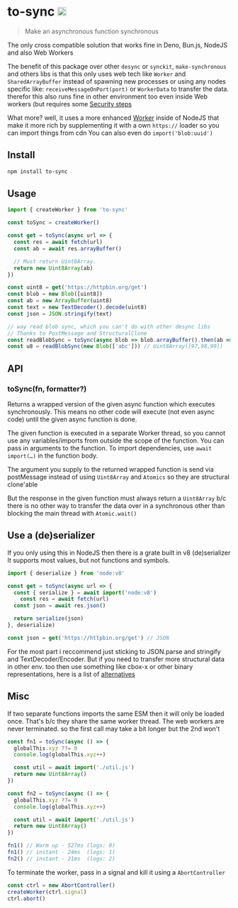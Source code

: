 # to-sync <img src="https://user-images.githubusercontent.com/1148376/183421896-8fea5bef-6d32-4f49-ab6c-f2fe7e6ac4ab.svg" width="20px" height="20px" title="This package contains built-in JSDoc declarations (...works as equally well as d.ts)" alt="JSDoc icon, indicating that this package has built-in type declarations">

> Make an asynchronous function synchronous

The only cross compatible solution that works fine in Deno, Bun.js, NodeJS and also Web Workers

The benefit of this package over other `desync` or `synckit`, `make-synchronous` and others
libs is that this only uses web tech like `Worker` and `SharedArrayBuffer`
instead of spawning new processes or using any nodes specific like: `receiveMessageOnPort(port)` or `WorkerData` to transfer the data. therefor this also runs fine in other environment too even
inside Web workers (but requires some [Security steps](https://developer.mozilla.org/en-US/docs/Web/JavaScript/Reference/Global_Objects/SharedArrayBuffer#security_requirements)

What more? well, it uses a more enhanced [Worker](https://github.com/jimmywarting/whatwg-worker) inside of NodeJS that make it more
rich by supplementing it with a own `https://` loader so you can import things from cdn
You can also even do `import('blob:uuid')`

## Install

```sh
npm install to-sync
```

## Usage
```js
import { createWorker } from 'to-sync'

const toSync = createWorker()

const get = toSync(async url => {
  const res = await fetch(url)
  const ab = await res.arrayBuffer()

  // Must return Uint8Array.
  return new Uint8Array(ab)
})

const uint8 = get('https://httpbin.org/get')
const blob = new Blob([uint8])
const ab = new ArrayBuffer(uint8)
const text = new TextDecoder().decode(uint8)
const json = JSON.stringify(text)

// way read blob sync, which you can't do with other desync libs
// Thanks to PostMessage and StructuralClone
const readBlobSync = toSync(async blob => blob.arrayBuffer().then(ab => new Uint8Array(ab)))
const u8 = readBlobSync(new Blob(['abc'])) // Uint8Array([97,98,99])

```

## API

### toSync(fn, formatter?)

Returns a wrapped version of the given async function which executes synchronously.
This means no other code will execute (not even async code) until the given async function is done.

The given function is executed in a separate Worker thread, so you cannot use any variables/imports from outside the scope of the function. You can pass in arguments to the function. To import dependencies, use `await import(…)` in the function body.

The argument you supply to the returned wrapped function is send via postMessage
instead of using `Uint8Array` and `Atomics` so they are structural clone'able

But the response in the given function must always return a `Uint8Array` b/c
there is no other way to transfer the data over in a synchronous other than blocking
the main thread with `Atomic.wait()`

## Use a (de)serializer

If you only using this in NodeJS then there is a grate built in v8 (de)serializer
It supports most values, but not functions and symbols.

```js
import { deserialize } from 'node:v8'

const get = toSync(async url => {
  const { serialize } = await import('node:v8')
	const res = await fetch(url)
  const json = await res.json()

  return serialize(json)
}, deserialize)

const json = get('https://httpbin.org/get') // JSON
```

For the most part i reccommend just sticking to JSON.parse and stringify and TextDecoder/Encoder.
But if you need to transfer more structural data in other env. too then use something like cbox-x
or other binary representations, here is a list of [alternatives](https://jimmywarting.github.io/3th-party-structured-clone-wpt/)

## Misc

If two separate functions imports the same ESM then it will only be loaded once.
That's b/c they share the same worker thread. The web workers are never terminated.
so the first call may take a bit longer but the 2nd won't

```js
const fn1 = toSync(async () => {
  globalThis.xyz ??= 0
  console.log(globalThis.xyz++)

  const util = await import('./util.js')
  return new Uint8Array()
})

const fn2 = toSync(async () => {
  globalThis.xyz ??= 0
  console.log(globalThis.xyz++)

  const util = await import('./util.js')
  return new Uint8Array()
})

fn1() // Warm up - 527ms (logs: 0)
fn1() // instant - 24ms  (logs: 1)
fn2() // instant - 21ms  (logs: 2)
```

To terminate the worker, pass in a signal and kill it using a `AbortController`

```js
const ctrl = new AbortController()
createWorker(ctrl.signal)
ctrl.abort()
```
